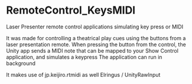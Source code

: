 # RemoteControl_KeysMIDI
Laser Presenter remote control applications simulating key press or MIDI

It was made for controlling a theatrical play cues using the buttons from a laser presentation remote. 
When pressing the button from the control, the Unity app sends a MIDI note that can be mapped to your Show Control application, and simulates a keypress <SPACE>
The application can run in background
  
It makes use of jp.keijiro.rtmidi as well Elringus / UnityRawInput
  
